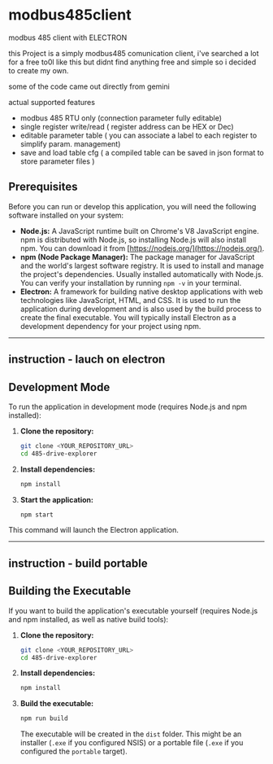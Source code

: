 # modbus485client
modbus 485 client with ELECTRON

this Project is a simply modbus485 comunication client, i've searched a lot for a free to0l like this but didnt find anything free and simple
so i decided to create my own.

some of the code came out directly from gemini

actual supported features

- modbus 485 RTU only (connection parameter fully editable)
- single register write/read ( register address can be HEX or Dec)
- editable parameter table ( you can associate a label to each register to simplify param. management)
- save and load table cfg ( a compiled table can be saved in json format to store parameter files )

## Prerequisites

Before you can run or develop this application, you will need the following software installed on your system:

* **Node.js:** A JavaScript runtime built on Chrome's V8 JavaScript engine. npm is distributed with Node.js, so installing Node.js will also install npm. You can download it from [https://nodejs.org/](https://nodejs.org/).
* **npm (Node Package Manager):** The package manager for JavaScript and the world's largest software registry. It is used to install and manage the project's dependencies. Usually installed automatically with Node.js. You can verify your installation by running `npm -v` in your terminal.
* **Electron:** A framework for building native desktop applications with web technologies like JavaScript, HTML, and CSS. It is used to run the application during development and is also used by the build process to create the final executable. You will typically install Electron as a development dependency for your project using npm.


------------------------------------------------------------------------------------------------------
instruction - lauch on electron
------------------------------------------------------------------------------------------------------
## Development Mode

To run the application in development mode (requires Node.js and npm installed):

1.  **Clone the repository:**
    ```bash
    git clone <YOUR_REPOSITORY_URL>
    cd 485-drive-explorer
    ```

2.  **Install dependencies:**
    ```bash
    npm install
    ```

3.  **Start the application:**
    ```bash
    npm start
    ```

This command will launch the Electron application.

------------------------------------------------------------------------------------------------------
instruction - build portable
------------------------------------------------------------------------------------------------------

## Building the Executable

If you want to build the application's executable yourself (requires Node.js and npm installed, as well as native build tools):

1.  **Clone the repository:**
    ```bash
    git clone <YOUR_REPOSITORY_URL>
    cd 485-drive-explorer
    ```

2.  **Install dependencies:**
    ```bash
    npm install
    ```

3.  **Build the executable:**
    ```bash
    npm run build
    ```

    The executable will be created in the `dist` folder. This might be an installer (`.exe` if you configured NSIS) or a portable file (`.exe` if you configured the `portable` target).
